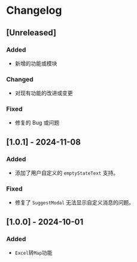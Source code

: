 # Changelog

## [Unreleased]
### Added
- 新增的功能或模块

### Changed
- 对现有功能的改进或变更

### Fixed
- 修复的 Bug 或问题

## [1.0.1] - 2024-11-08
### Added
- 添加了用户自定义的 `emptyStateText` 支持。

### Fixed
- 修复了 `SuggestModal` 无法显示自定义消息的问题。

## [1.0.0] - 2024-10-01
### Added
- `Excel`转`Map`功能
